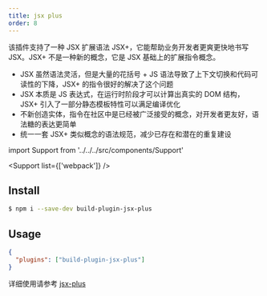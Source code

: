 ```yaml
---
title: jsx plus
order: 8
---
```


该插件支持了一种 JSX 扩展语法 JSX+，它能帮助业务开发者更爽更快地书写 JSX。JSX+ 不是一种新的概念，它是 JSX 基础上的扩展指令概念。

- JSX 虽然语法灵活，但是大量的花括号 + JS 语法导致了上下文切换和代码可读性的下降，JSX+ 的指令很好的解决了这个问题
- JSX 本质是 JS 表达式，在运行时阶段才可以计算出真实的 DOM 结构，JSX+ 引入了一部分静态模板特性可以满足编译优化
- 不新创造实体，指令在社区中是已经被广泛接受的概念，对开发者更友好，语法糖的表达更简单
- 统一一套 JSX+ 类似概念的语法规范，减少已存在和潜在的重复建设

import Support from '../../../src/components/Support'

<Support list={['webpack']} />

## Install

```bash
$ npm i --save-dev build-plugin-jsx-plus
```

## Usage

```json
{
  "plugins": ["build-plugin-jsx-plus"]
}
```

详细使用请参考 [jsx-plus](https://github.com/jsx-plus/jsx-plus/blob/master/README.zh_CN.md)
